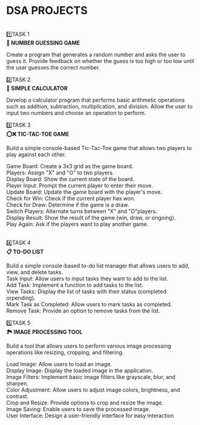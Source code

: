 # DSA PROJECTS
<br>
1️⃣TASK 1
<br>
<b>🤔 NUMBER GUESSING GAME</b>
<br>
<p>
Create a program that generates a random number and asks the
user to guess it. Provide feedback on whether the guess is too
high or too low until the user guesses the correct number.</p>

2️⃣TASK 2
<br>
<b>📱 SIMPLE CALCULATOR</b>
<p> Develop a calculator program that performs basic arithmetic
operations such as addition, subtraction, multiplication, and
division. Allow the user to input two numbers and choose an
operation to perform.</p>


3️⃣TASK 3
<br>
<b>⭕❌ TIC-TAC-TOE GAME</b>
<p>Build a simple console-based Tic-Tac-Toe game that
allows two players to play against each other.<br>

Game Board: Create a 3x3 grid as the game board.<br>
Players: Assign "X" and "O" to two players.<br>
Display Board: Show the current state of the board.<br>
Player Input: Prompt the current player to enter their move.<br>
Update Board: Update the game board with the player's move.<br>
Check for Win: Check if the current player has won.<br>
Check for Draw: Determine if the game is a draw.<br>
Switch Players: Alternate turns between "X" and "O"players.<br>
Display Result: Show the result of the game (win, draw, or ongoing).<br>
Play Again: Ask if the players want to play another game.</p>

<br>
4️⃣TASK 4
<br>
<b>📋 TO-DO LIST</b>
<p>Build a simple console-based to-do list 
  manager that allows users to add, view, 
  and delete tasks.<br>
Task Input: Allow users to input tasks they want to add to the list.<br>
Add Task: Implement a function to add tasks to the list.<br>
View Tasks: Display the list of tasks with their status (completed orpending).<br>
Mark Task as Completed: Allow users to mark tasks as completed.<br>
Remove Task: Provide an option to remove tasks from the list.<br></p>


5️⃣TASK 5
<br>
<b>🏞️ IMAGE PROCESSING TOOL</b>
<p>Build a tool that allows users to perform various image processing operations
like resizing, cropping, and filtering.<br>
  
Load Image: Allow users to load an image.<br>
Display Image: Display the loaded image in the application.<br>
Image Filters: Implement basic image filters like grayscale, blur, and sharpen.<br>
Color Adjustment: Allow users to adjust image colors, brightness, and contrast.<br>
Crop and Resize: Provide options to crop and resize the image.<br>
Image Saving: Enable users to save the processed image.<br>
User Interface: Design a user-friendly interface for easy interaction<br></p>
